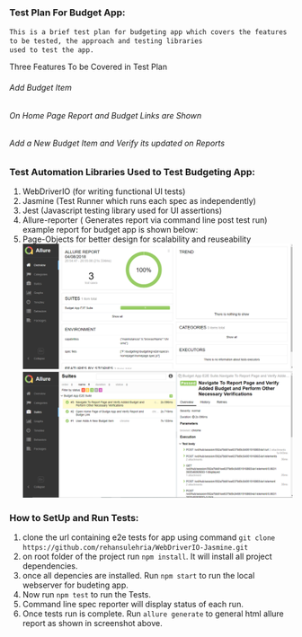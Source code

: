 ###  Test Plan For Budget App:
    
    This is a brief test plan for budgeting app which covers the features to be tested, the approach and testing libraries
    used to test the app.
   
   Three Features To be Covered in Test Plan
  
  ###### Add Budget Item
  ###### On Home Page Report and Budget Links are Shown
  ###### Add a New Budget Item and Verify its updated on Reports
  
 ###  Test Automation Libraries Used to Test Budgeting App:

  1. WebDriverIO (for writing functional UI tests)
  2. Jasmine (Test Runner which runs each spec as independently)
  3. Jest (Javascript testing library used for UI assertions)
  4. Allure-reporter ( Generates report via command line post test run) example report for budget app is shown below:
  5. Page-Objects for better design for scalability and reuseability
  ![Screenshot](screenshot.png)![Screenshot](screenshot2.png)
  
  ### How to SetUp and Run Tests:
  
  1. clone the url containing e2e tests for app using command `git clone https://github.com/rehansulehria/WebDriverIO-Jasmine.git`
  2. on root folder of the project run `npm install`. It will install all project dependencies.
  3. once all depencies are installed. Run `npm start` to run the local webserver for budeting app.
  4. Now run `npm test` to run the Tests.
  5. Command line spec reporter will display status of each run.
  6. Once tests run is complete. Run `allure generate` to general html allure report as shown in screenshot above.
  






